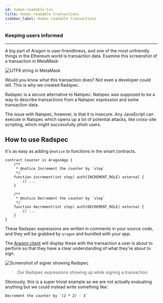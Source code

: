 ```yaml
---
id: human-readable-txs
title: Human readable transactions
sidebar_label: Human readable transactions
---
```


### Keeping users informed
---

A big part of Aragon is user-friendliness, and one of the most unfriendly things in the Ethereum world is transaction data. Examine this screenshot of a transaction in MetaMask:

![UTF8 string in MetaMask](/docs/assets/metamask.png)

Would you know what this transaction does? Not even a developer could tell. This is why we created Radspec.

Radspec is a secure alternative to Natspec. Natspec was supposed to be a way to describe transactions from a Natspec *expression* and some transaction data.

The issue with Natspec, however, is that it is insecure. Any JavaScript can execute in Natspec which opens up a lot of potential attacks, like cross-site scripting, which might successfully phish users.

## How to use Radspec

It's as easy as adding `@notice` to functions in the smart contracts.

```solidity
contract Counter is AragonApp {
    /**
     * @notice Increment the counter by `step`
     */
    function increment(int step) auth(INCREMENT_ROLE) external {
        // ...
    }

    /**
     * @notice Decrement the counter by `step`
     */
    function decrement(int step) auth(DECREMENT_ROLE) external {
        // ...
    }
}
```

These Radspec expressions are written in comments in your source code, and they will be grabbed by `aragon` and bundled with your app.

The [Aragon client](client.md) will display these *with* the transaction a user is about to perform so that they have a clear understanding of what they're about to sign.

![Screenshot of signer showing Radspec](/docs/assets/radspec.png)

> Our Radspec expressions showing up while signing a transaction

Obviously, this is a super trivial example as we are not actually evaluating anything but we could instead write something like:

```
Decrement the counter by `(2 * 2) - 3`
```
